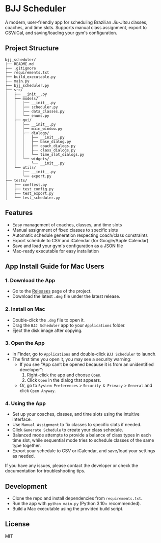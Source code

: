 # BJJ Scheduler

A modern, user-friendly app for scheduling Brazilian Jiu-Jitsu classes, coaches, and time slots. Supports manual class assignment, export to CSV/iCal, and saving/loading your gym's configuration.

## Project Structure

```
bjj_scheduler/
├── README.md
├── .gitignore
├── requirements.txt
├── build_executable.py
├── main.py
├── bjj_scheduler.py
├── src/
│   ├── __init__.py
│   ├── models/
│   │   ├── __init__.py
│   │   ├── scheduler.py
│   │   ├── data_classes.py
│   │   └── enums.py
│   ├── gui/
│   │   ├── __init__.py
│   │   ├── main_window.py
│   │   ├── dialogs/
│   │   │   ├── __init__.py
│   │   │   ├── base_dialog.py
│   │   │   ├── coach_dialogs.py
│   │   │   ├── class_dialogs.py
│   │   │   └── time_slot_dialogs.py
│   │   └── widgets/
│   │       └── __init__.py
│   └── utils/
│       ├── __init__.py
│       └── export.py
├── tests/
│   ├── conftest.py
│   ├── test_config.py
│   ├── test_export.py
│   └── test_scheduler.py
```

## Features
- Easy management of coaches, classes, and time slots
- Manual assignment of fixed classes to specific slots
- Automatic schedule generation respecting coach/class constraints
- Export schedule to CSV and iCalendar (for Google/Apple Calendar)
- Save and load your gym's configuration as a JSON file
- Mac-ready executable for easy installation

## App Install Guide for Mac Users

### 1. Download the App
- Go to the [Releases](https://github.com/AnthonyGreyFox/BJJ-class-scheduler/releases) page of the project.
- Download the latest `.dmg` file under the latest release.

### 2. Install on Mac
- Double-click the `.dmg` file to open it.
- Drag the `BJJ Scheduler` app to your `Applications` folder.
- Eject the disk image after copying.

### 3. Open the App
- In Finder, go to `Applications` and double-click `BJJ Scheduler` to launch.
- The first time you open it, you may see a security warning:
  - If you see "App can’t be opened because it is from an unidentified developer":
    1. Right-click the app and choose `Open`.
    2. Click `Open` in the dialog that appears.
  - Or, go to `System Preferences` > `Security & Privacy` > `General` and click `Open Anyway`.

### 4. Using the App
- Set up your coaches, classes, and time slots using the intuitive interface.
- Use `Manual Assignment` to fix classes to specific slots if needed.
- Click `Generate Schedule` to create your class schedule.
- Balanced mode attempts to provide a balance of class types in each time slot, while sequential mode tries to schedule classes of the same type together.
- Export your schedule to CSV or iCalendar, and save/load your settings as needed.


If you have any issues, please contact the developer or check the documentation for troubleshooting tips.

## Development
- Clone the repo and install dependencies from `requirements.txt`.
- Run the app with `python main.py` (Python 3.10+ recommended).
- Build a Mac executable using the provided build script.

## License
MIT
